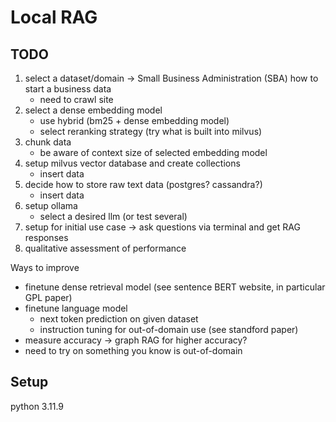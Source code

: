 # Local RAG

## TODO
1. select a dataset/domain -> Small Business Administration (SBA) how to start a business data
    - need to crawl site
2. select a dense embedding model
    - use hybrid (bm25 + dense embedding model)
    - select reranking strategy (try what is built into milvus)
3. chunk data
    - be aware of context size of selected embedding model
4. setup milvus vector database and create collections
    - insert data
5. decide how to store raw text data (postgres? cassandra?)
    - insert data
6. setup ollama
    - select a desired llm (or test several)
7. setup for initial use case -> ask questions via terminal and get RAG responses
8. qualitative assessment of performance

Ways to improve
- finetune dense retrieval model (see sentence BERT website, in particular GPL paper)
- finetune language model
    - next token prediction on given dataset
    - instruction tuning for out-of-domain use (see standford paper)
- measure accuracy -> graph RAG for higher accuracy?
- need to try on something you know is out-of-domain

## Setup
python 3.11.9
